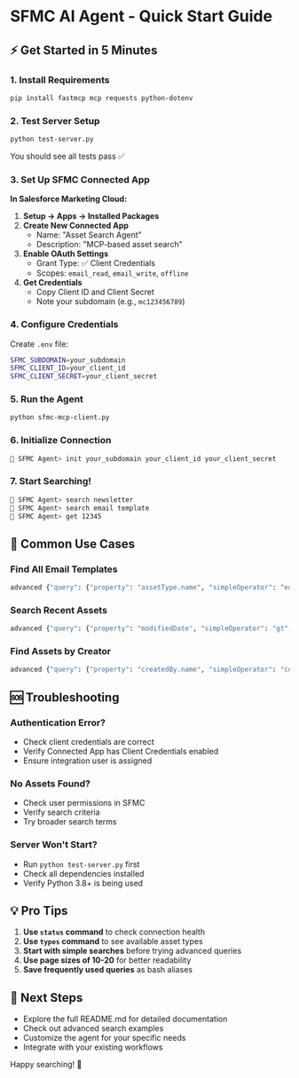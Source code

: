 # SFMC AI Agent - Quick Start Guide

## ⚡ Get Started in 5 Minutes

### 1. Install Requirements
```bash
pip install fastmcp mcp requests python-dotenv
```

### 2. Test Server Setup
```bash
python test-server.py
```
You should see all tests pass ✅

### 3. Set Up SFMC Connected App

**In Salesforce Marketing Cloud:**

1. **Setup → Apps → Installed Packages**
2. **Create New Connected App**
   - Name: "Asset Search Agent" 
   - Description: "MCP-based asset search"
3. **Enable OAuth Settings**
   - Grant Type: ✅ Client Credentials
   - Scopes: `email_read`, `email_write`, `offline`
4. **Get Credentials**
   - Copy Client ID and Client Secret
   - Note your subdomain (e.g., `mc123456789`)

### 4. Configure Credentials

Create `.env` file:
```bash
SFMC_SUBDOMAIN=your_subdomain
SFMC_CLIENT_ID=your_client_id  
SFMC_CLIENT_SECRET=your_client_secret
```

### 5. Run the Agent
```bash
python sfmc-mcp-client.py
```

### 6. Initialize Connection
```bash
🤖 SFMC Agent> init your_subdomain your_client_id your_client_secret
```

### 7. Start Searching!
```bash
🤖 SFMC Agent> search newsletter
🤖 SFMC Agent> search email template
🤖 SFMC Agent> get 12345
```

## 🎯 Common Use Cases

### Find All Email Templates
```bash
advanced {"query": {"property": "assetType.name", "simpleOperator": "eq", "value": "template"}}
```

### Search Recent Assets
```bash
advanced {"query": {"property": "modifiedDate", "simpleOperator": "gt", "value": "2024-01-01"}}
```

### Find Assets by Creator
```bash
advanced {"query": {"property": "createdBy.name", "simpleOperator": "contains", "value": "john"}}
```

## 🆘 Troubleshooting

### Authentication Error?
- Check client credentials are correct
- Verify Connected App has Client Credentials enabled
- Ensure integration user is assigned

### No Assets Found?
- Check user permissions in SFMC
- Verify search criteria
- Try broader search terms

### Server Won't Start?
- Run `python test-server.py` first
- Check all dependencies installed
- Verify Python 3.8+ is being used

## 💡 Pro Tips

1. **Use `status` command** to check connection health
2. **Use `types` command** to see available asset types  
3. **Start with simple searches** before trying advanced queries
4. **Use page sizes of 10-20** for better readability
5. **Save frequently used queries** as bash aliases

## 🔗 Next Steps

- Explore the full README.md for detailed documentation
- Check out advanced search examples
- Customize the agent for your specific needs
- Integrate with your existing workflows

Happy searching! 🚀